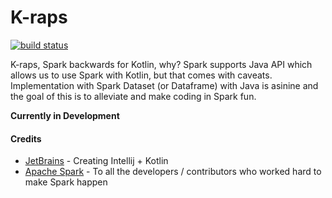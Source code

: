 # __K-raps__

[![build status](https://travis-ci.org/souleiman/karps.svg?branch=master)](https://travis-ci.org/souleiman/karps)

K-raps, Spark backwards for Kotlin, why? Spark supports Java API which allows us to use Spark with Kotlin, 
but that comes with caveats. Implementation with Spark Dataset (or Dataframe) with Java is asinine and the goal of 
this is to alleviate and make coding in Spark fun.

__Currently in Development__

#### Credits
- [JetBrains](https://github.com/jetbrains/) - Creating Intellij + Kotlin
- [Apache Spark](https://spark.apache.org/) - To all the developers / contributors who worked hard to make Spark happen
